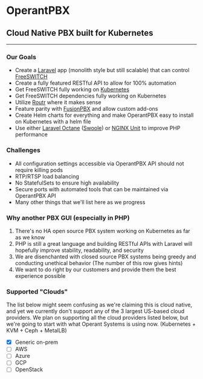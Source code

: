 # OperantPBX
## Cloud Native PBX built for Kubernetes
___

### Our Goals

* Create a [Laravel](https://github.com/laravel/framework) app (monolith style but still scalable) that can control [FreeSWITCH](https://github.com/signalwire/freeswitch)
* Create a fully featured RESTful API to allow for 100% automation
* Get FreeSWITCH fully working on [Kubernetes](https://github.com/kubernetes/kubernetes)
* Get FreeSWITCH dependencies fully working on Kubernetes
* Utilize [Routr](https://github.com/fonoster/routr) where it makes sense
* Feature parity with [FusionPBX](https://github.com/fusionpbx/fusionpbx) and allow custom add-ons
* Create Helm charts for everything and make OperantPBX easy to install on Kubernetes with a helm file
* Use either [Laravel Octane](https://github.com/laravel/octane) ([Swoole](https://github.com/swoole/swoole-src)) or [NGINX Unit](https://github.com/nginx/unit) to improve PHP performance

### Challenges

* All configuration settings accessible via OperantPBX API should not require killing pods
* RTP/RTSP load balancing
* No StatefulSets to ensure high availability
* Secure ports with automated tools that can be maintained via OperantPBX API
* Many other things that we'll list here as we progress

### Why another PBX GUI (especially in PHP)

1. There's no HA open source PBX system working on Kubernetes as far as we know
2. PHP is still a great language and building RESTful APIs with Laravel will hopefully improve stability, readability, and security
3. We are disenchanted with closed source PBX systems being greedy and conducting unethical behavior (The number of this row gives hints)
4. We want to do right by our customers and provide them the best experience possible

### Supported "Clouds"

The list below might seem confusing as we're claiming this is cloud native, and yet we currently don't support any of the 3 largest US-based cloud providers. We plan on supporting all the cloud providers listed below, but we're going to start with what Operant Systems is using now. (Kubernetes + KVM + Ceph + MetalLB)

* [x] Generic on-prem
* [ ] AWS
* [ ] Azure
* [ ] GCP
* [ ] OpenStack
